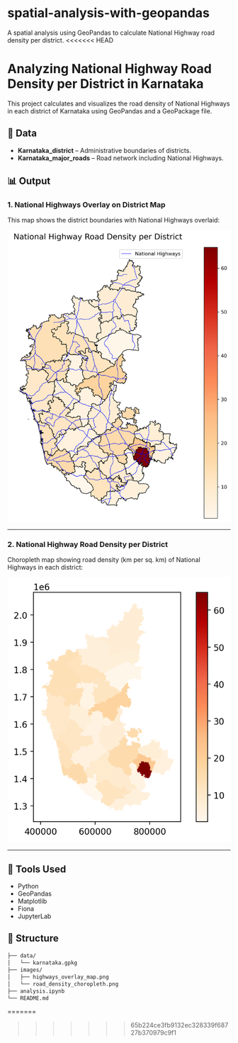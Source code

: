 # spatial-analysis-with-geopandas
A spatial analysis using GeoPandas to calculate National Highway road density per district.
<<<<<<< HEAD

# Analyzing National Highway Road Density per District in Karnataka

This project calculates and visualizes the road density of National Highways in each district of Karnataka using GeoPandas and a GeoPackage file.

## 📂 Data

- **Karnataka_district** – Administrative boundaries of districts.
- **Karnataka_major_roads** – Road network including National Highways.

## 📊 Output

### 1. National Highways Overlay on District Map

This map shows the district boundaries with National Highways overlaid:

![Highways Overlay Map](images/highways_overlay_map.png)

---

### 2. National Highway Road Density per District

Choropleth map showing road density (km per sq. km) of National Highways in each district:

![Road Density Choropleth](images/road_density_choropleth.png)

---

## 📌 Tools Used

- Python
- GeoPandas
- Matplotlib
- Fiona
- JupyterLab


## 📁 Structure

```
├── data/
│   └── karnataka.gpkg
├── images/
│   ├── highways_overlay_map.png
│   └── road_density_choropleth.png
├── analysis.ipynb
└── README.md
```
=======
>>>>>>> 65b224ce3fb9132ec328339f68727b370979c9f1
